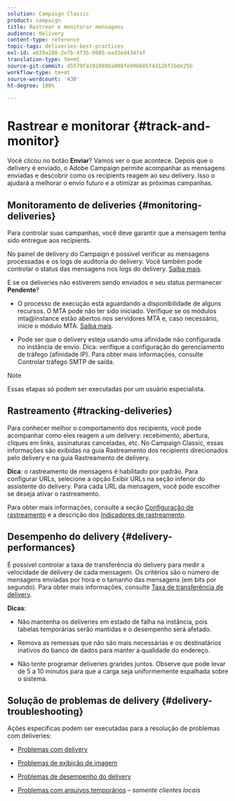 ```yaml
---
solution: Campaign Classic
product: campaign
title: Rastrear e monitorar mensagens
audience: delivery
content-type: reference
topic-tags: deliveries-best-practices
exl-id: a039a288-2e7b-4f35-9885-ead3ed4347af
translation-type: tm+mt
source-git-commit: d5579fa1928888a088fe99b685f4d12bf2bde25b
workflow-type: tm+mt
source-wordcount: '430'
ht-degree: 100%

---
```


# Rastrear e monitorar {#track-and-monitor}

Você clicou no botão **Enviar**? Vamos ver o que acontece. Depois que o delivery é enviado, o Adobe Campaign permite acompanhar as mensagens enviadas e descobrir como os recipients reagem ao seu delivery. Isso o ajudará a melhorar o envio futuro e a otimizar as próximas campanhas.

## Monitoramento de deliveries {#monitoring-deliveries}

Para controlar suas campanhas, você deve garantir que a mensagem tenha sido entregue aos recipients.

No painel de delivery do Campaign é possível verificar as mensagens processadas e os logs de auditoria do delivery.
Você também pode controlar o status das mensagens nos logs do delivery. [Saiba mais](../../delivery/using/about-delivery-monitoring.md).

E se os deliveries não estiverem sendo enviados e seu status permanecer **Pendente**?

* O processo de execução está aguardando a disponibilidade de alguns recursos. O MTA pode não ter sido iniciado.
Verifique se os módulos mta@instance estão abertos nos servidores MTA e, caso necessário, inicie o módulo MTA. [Saiba mais](../../production/using/administration.md).

* Pode ser que o delivery esteja usando uma afinidade não configurada no instância de envio.
Dica: verifique a configuração do gerenciamento de tráfego (afinidade IP). Para obter mais informações, consulte Controlar tráfego SMTP de saída.

>[!NOTE]
>
>Essas etapas só podem ser executadas por um usuário especialista.

## Rastreamento {#tracking-deliveries}

Para conhecer melhor o comportamento dos recipients, você pode acompanhar como eles reagem a um delivery: recebimento, abertura, cliques em links, assinaturas canceladas, etc. No Campaign Classic, essas informações são exibidas na guia Rastreamento dos recipients direcionados pelo delivery e na guia Rastreamento de delivery.

**Dica**: o rastreamento de mensagens é habilitado por padrão. Para configurar URLs, selecione a opção Exibir URLs na seção inferior do assistente do delivery. Para cada URL da mensagem, você pode escolher se deseja ativar o rastreamento.

Para obter mais informações, consulte a seção [Configuração de rastreamento](../../delivery/using/how-to-configure-tracked-links.md) e a descrição dos [Indicadores de rastreamento](../../reporting/using/delivery-reports.md#tracking-indicators).

## Desempenho do delivery {#delivery-performances}

É possível controlar a taxa de transferência do delivery para medir a velocidade de delivery de cada mensagem. Os critérios são o número de mensagens enviadas por hora e o tamanho das mensagens (em bits por segundo). Para obter mais informações, consulte [Taxa de transferência de delivery](../../reporting/using/global-reports.md#delivery-throughput).

**Dicas**:

* Não mantenha os deliveries em estado de falha na instância, pois tabelas temporárias serão mantidas e o desempenho será afetado.

* Remova as remessas que não são mais necessárias e os destinatários inativos do banco de dados para manter a qualidade do endereço.

* Não tente programar deliveries grandes juntos. Observe que pode levar de 5 a 10 minutos para que a carga seja uniformemente espalhada sobre o sistema.

## Solução de problemas de delivery {#delivery-troubleshooting}

Ações específicas podem ser executadas para a resolução de problemas com deliveries:

* [Problemas com delivery](../../production/using/performance-and-throughput-issues.md#deliverability_issues)

* [Problemas de exibição de imagem](../../production/using/image-display-issues.md)

* [Problemas de desempenho do delivery](../../delivery/using/delivery-performances.md)

* [Problemas com arquivos temporários](../../production/using/temporary-files.md) – *somente clientes locais*
